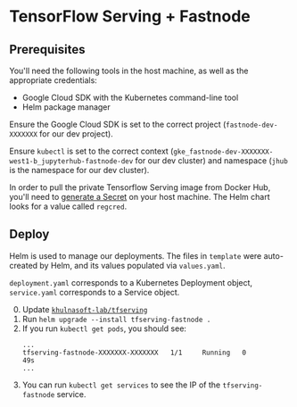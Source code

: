 # TensorFlow Serving + Fastnode

## Prerequisites

You'll need the following tools in the host machine, as well as the appropriate credentials:

- Google Cloud SDK with the Kubernetes command-line tool
- Helm package manager

Ensure the Google Cloud SDK is set to the correct project (`fastnode-dev-XXXXXXX` for our dev project).

Ensure `kubectl` is set to the correct context (`gke_fastnode-dev-XXXXXXX-west1-b_jupyterhub-fastnode-dev` for our dev cluster) and namespace (`jhub` is the namespace for our dev cluster).

In order to pull the private Tensorflow Serving image from Docker Hub, you'll need to [generate a Secret](https://kubernetes.io/docs/tasks/configure-pod-container/pull-image-private-registry/#create-a-secret-by-providing-credentials-on-the-command-line) on your host machine. The Helm chart looks for a value called `regcred`.

## Deploy

Helm is used to manage our deployments. The files in `template` were auto-created by Helm, and its values populated via `values.yaml`.

`deployment.yaml` corresponds to a Kubernetes Deployment object, `service.yaml` corresponds to a Service object.

0. Update [`khulnasoft-lab/tfserving`](https://hub.docker.com/repository/docker/khulnasoft-lab/tfserving)
1. Run `helm upgrade --install tfserving-fastnode .`
2. If you run `kubectl get pods`, you should see:
   ```
   ...
   tfserving-fastnode-XXXXXXX-XXXXXXX   1/1     Running   0          49s
   ...
   ```
3. You can run `kubectl get services` to see the IP of the `tfserving-fastnode` service.
